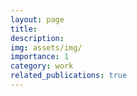 ```yaml
---
layout: page
title: 
description:  
img: assets/img/
importance: 1
category: work
related_publications: true
---
```



